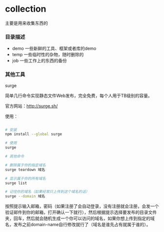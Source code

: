 # collection

主要是用来收集东西的

### 目录描述

- demo 一些新鲜的工具、框架或者库的demo
- temp 一些临时性的杂物，随时删除的
- job  一些工作上的东西的备份

### 其他工具

surge 

简单几行命令实现静态文件Web发布，完全免费，每个人用于TB级别的容量。

官方网站：http://surge.sh/

使用：

```bash

# 安装
npm install --global surge

# 使用
surge

# 其他命令

# 删除属于你的指定域名
surge teardown 域名

# 显示属于你的所有域名
surge list

# 记住你的域名（如果经常只上传到这个域名的话）
surge --domain 域名
```

按照提示输入邮箱，密码（如果注册了会自动登录，没有注册就会注册，会发一个验证邮件到你的邮箱，打开确认一下就行），然后根据提示选择要发布的目录文件夹，回车，然后就会随机生成一个你可以访问的域名，如果你想上传到指定的域名，发布之前domain-name自行修改就行了（域名是谁先占有就属于谁的）。
